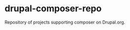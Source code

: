 drupal-composer-repo
====================

Repository of projects supporting composer on Drupal.org.